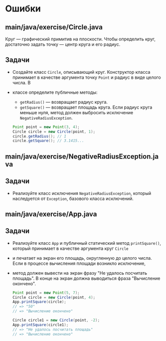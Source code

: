 # Ошибки

## main/java/exercise/Circle.java

Круг — графический примитив на плоскости. Чтобы определить круг, достаточно задать точку — центр круга и его радиус.

## Задачи

* Создайте класс `Circle`, описывающий круг. Конструктор класса принимает в качестве аргумента точку `Point` и радиус в виде целого числа. В
* классе определите публичные методы:

  * `getRadius()` — возвращает радиус круга.
  * `getSquare()` — возвращает площадь круга. Если радиус круга меньше нуля, метод должен выбросить исключение `NegativeRadiusException`.

  ```java
  Point point = new Point(3, 4);
  Circle circle = new Circle(point, 1);
  circle.getRadius(); // 1
  circle.getSquare(); // 3.1415...
  ```

## main/java/exercise/NegativeRadiusException.java

## Задачи

* Реализуйте класс исключения `NegativeRadiusException`, который наследуется от `Exception`, базового класса исключений.

## main/java/exercise/App.java

## Задачи

* Реализуйте класс `App` и публичный статический метод `printSquare()`, который принимает в качестве аргумента круг `Circle` 
* и печатает на экран его площадь, округленную до целого числа. Если в процессе вычисления площади возникло исключение, 
* метод должен вывести на экран фразу "Не удалось посчитать площадь". В конце на экран должна выводиться фраза "Вычисление окончено".

  ```java
  Point point = new Point(5, 7);
  Circle circle = new Circle(point, 4);
  App.printSquare(circle);
  // => "50"
  // => "Вычисление окончено"

  Circle circle1 = new Circle(point, -2);
  App.printSquare(circle1);
  // => "Не удалось посчитать площадь"
  // => "Вычисление окончено"
  ```
